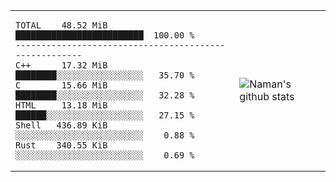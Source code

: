 <table>
  <tr>
    <td>
<div>

<!--START_SECTION:top_language-->
```text
TOTAL    48.52 MiB █████████████████████████  100.00 %
------------------------------------------------------
C++      17.32 MiB ████████░░░░░░░░░░░░░░░░░   35.70 %
C        15.66 MiB ████████░░░░░░░░░░░░░░░░░   32.28 %
HTML     13.18 MiB ██████░░░░░░░░░░░░░░░░░░░   27.15 %
Shell   436.89 KiB ░░░░░░░░░░░░░░░░░░░░░░░░░    0.88 %
Rust    340.55 KiB ░░░░░░░░░░░░░░░░░░░░░░░░░    0.69 %
```
<!--END_SECTION:top_language-->

</div>
    </td>
    <td>
       <img src="https://github-readme-stats.vercel.app/api?username=namandixit&show_icons=true&count_private=true&theme=graywhite&hide_rank=true" alt="Naman's github stats"> 
    </td>
  </tr>
</table>

<!--
**namandixit/namandixit** is a ✨ _special_ ✨ repository because its `README.md` (this file) appears on your GitHub profile.

Here are some ideas to get you started:

- 🔭 I’m currently working on ...
- 🌱 I’m currently learning ...
- 👯 I’m looking to collaborate on ...
- 🤔 I’m looking for help with ...
- 💬 Ask me about ...
- 📫 How to reach me: ...
- 😄 Pronouns: ...
- ⚡ Fun fact: ...
-->

